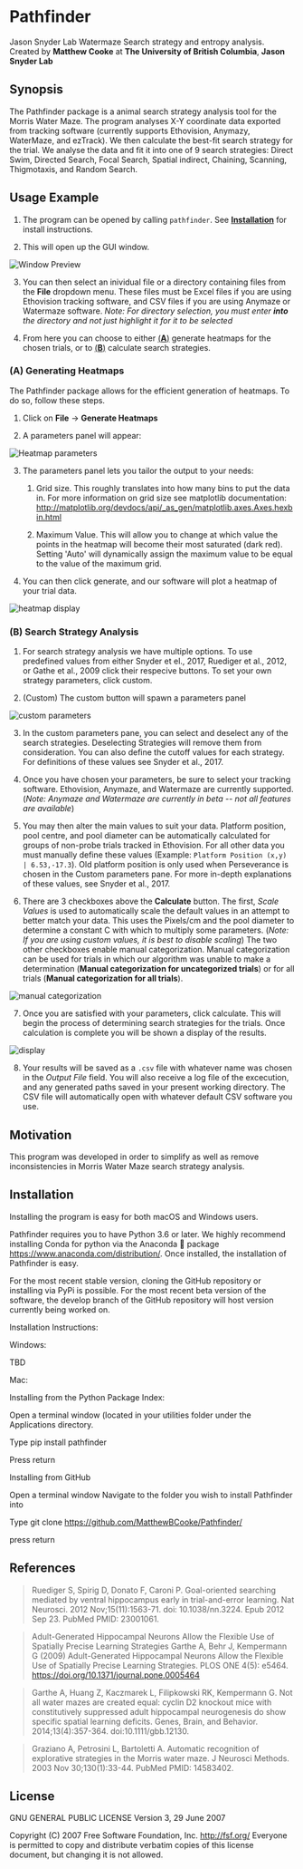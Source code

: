# Pathfinder

Jason Snyder Lab Watermaze Search strategy and entropy analysis.
Created by **Matthew Cooke** at **The University of British Columbia**, **Jason Snyder Lab**

## Synopsis

The Pathfinder package is a animal search strategy analysis tool for the Morris Water Maze. The program analyses X-Y coordinate data exported from tracking software (currently supports Ethovision, Anymazy, WaterMaze, and ezTrack). We then calculate the best-fit search strategy for the trial. We analyse the data and fit it into one of 9 search strategies: Direct Swim, Directed Search, Focal Search, Spatial indirect, Chaining, Scanning, Thigmotaxis, and Random Search.

## Usage Example

1. The program can be opened by calling `pathfinder`. See [**Installation**](https://github.com/MatthewBCooke/Pathfinder/blob/master/README.md#installation) for install instructions.

2. This will open up the GUI window.

![Window Preview](https://flic.kr/p/2ge7DRa)

3. You can then select an inividual file or a directory containing files from the **File** dropdown menu. These files must be Excel files if you are using Ethovision tracking software, and CSV files if you are using Anymaze or Watermaze software. *Note: For directory selection, you must enter **into** the directory and not just highlight it for it to be selected*

4. From here you can choose to either [(**A**)](https://github.com/MatthewBCooke/Pathfinder/blob/master/README.md#a-generating-heatmaps) generate heatmaps for the chosen trials, or to [(**B**)](https://github.com/MatthewBCooke/Pathfinder/blob/master/README.md#b-search-strategy-analysis) calculate search strategies.

### (A) Generating Heatmaps

The Pathfinder package allows for the efficient generation of heatmaps. To do so, follow these steps.

1. Click on **File** -> **Generate Heatmaps**

2. A parameters panel will appear:

![Heatmap parameters](https://live.staticflickr.com/65535/48062527642_e4e0830e3c_b.jpg)

3. The parameters panel lets you tailor the output to your needs:

    1. Grid size. This roughly translates into how many bins to put the data in. For more information on grid size see matplotlib documentation: http://matplotlib.org/devdocs/api/_as_gen/matplotlib.axes.Axes.hexbin.html

    2. Maximum Value. This will allow you to change at which value the points in the heatmap will become their most saturated (dark red). Setting 'Auto' will dynamically assign the maximum value to be equal to the value of the maximum grid.

4. You can then click generate, and our software will plot a heatmap of your trial data.

![heatmap display](https://live.staticflickr.com/65535/48062509737_a63f9288bf_b.jpg)

### (B) Search Strategy Analysis

1. For search strategy analysis we have multiple options. To use predefined values from either Snyder et el., 2017, Ruediger et al., 2012, or Gathe et al., 2009 click their respecive buttons. To set your own strategy parameters, click custom.

2. (Custom) The custom button will spawn a parameters panel

![custom parameters](https://live.staticflickr.com/65535/48062538147_b7ac36a6bd_b.jpg)

3. In the custom parameters pane, you can select and deselect any of the search strategies. Deselecting Strategies will remove them from consideration. You can also define the cutoff values for each strategy. For definitions of these values see Snyder et al., 2017.

4. Once you have chosen your parameters, be sure to select your tracking software. Ethovision, Anymaze, and Watermaze are currently supported. (*Note: Anymaze and Watermaze are currently in beta -- not all features are available*)

5. You may then alter the main values to suit your data. Platform position, pool centre, and pool diameter can be automatically calculated for groups of non-probe trials tracked in Ethovision. For all other data you must manually define these values (Example: `Platform Position (x,y) | 6.53,-17.3`). Old platform position is only used when Perseverance is chosen in the Custom parameters pane. For more in-depth explanations of these values, see Snyder et al., 2017.

6. There are 3 checkboxes above the **Calculate** button. The first, *Scale Values* is used to automatically scale the default values in an attempt to better match your data. This uses the Pixels/cm and the pool diameter to determine a constant C with which to multiply some parameters. (*Note: If you are using custom values, it is best to disable scaling*) The two other checkboxes enable manual categorization. Manual categorization can be used for trials in which our algorithm was unable to make a determination (**Manual categorization for uncategorized trials**) or for all trials (**Manual categorization for all trials**). 

![manual categorization](https://live.staticflickr.com/65535/48062408796_8190298e51_b.jpg)

7. Once you are satisfied with your parameters, click calculate. This will begin the process of determining search strategies for the trials. Once calculation is complete you will be shown a display of the results.

![display](https://live.staticflickr.com/65535/48062411576_4dc5da9198_b.jpg)

8. Your results will be saved as a `.csv` file with whatever name was chosen in the *Output File* field. You will also receive a log file of the excecution, and any generated paths saved in your present working directory. The CSV file will automatically open with whatever default CSV software you use.


## Motivation

This program was developed in order to simplify as well as remove inconsistencies in Morris Water Maze search strategy analysis. 

## Installation

Installing the program is easy for both macOS and Windows users.

Pathfinder requires you to have Python 3.6 or later. We highly recommend installing Conda for python via the Anaconda 🐍 package https://www.anaconda.com/distribution/. Once installed, the installation of Pathfinder is easy.

For the most recent stable version, cloning the GitHub repository or installing via PyPi is possible. For the most recent beta version of the software, the develop branch of the GitHub repository will host version currently being worked on.

Installation Instructions:

Windows:

TBD

Mac:

Installing from the Python Package Index:

Open a terminal window (located in your utilities folder under the Applications directory.

Type pip install pathfinder

Press return

Installing from GitHub

Open a terminal window Navigate to the folder you wish to install Pathfinder into

Type git clone https://github.com/MatthewBCooke/Pathfinder/

press return

## References

>Ruediger S, Spirig D, Donato F, Caroni P. Goal-oriented searching mediated by ventral hippocampus early in trial-and-error learning. Nat Neurosci. 2012 Nov;15(11):1563-71. doi: 10.1038/nn.3224. Epub 2012 Sep 23. PubMed PMID: 23001061.

>Adult-Generated Hippocampal Neurons Allow the Flexible Use of Spatially Precise Learning Strategies 
Garthe A, Behr J, Kempermann G (2009) Adult-Generated Hippocampal Neurons Allow the Flexible Use of Spatially Precise Learning Strategies. PLOS ONE 4(5): e5464. https://doi.org/10.1371/journal.pone.0005464

>Garthe A, Huang Z, Kaczmarek L, Filipkowski RK, Kempermann G. Not all water mazes are created equal: cyclin D2 knockout mice with constitutively suppressed adult hippocampal neurogenesis do show specific spatial learning deficits. Genes, Brain, and Behavior. 2014;13(4):357-364. doi:10.1111/gbb.12130.

>Graziano A, Petrosini L, Bartoletti A. Automatic recognition of explorative strategies in the Morris water maze. J Neurosci Methods. 2003 Nov 30;130(1):33-44. PubMed PMID: 14583402.

## License

GNU GENERAL PUBLIC LICENSE
                       Version 3, 29 June 2007

 Copyright (C) 2007 Free Software Foundation, Inc. <http://fsf.org/>
 Everyone is permitted to copy and distribute verbatim copies
 of this license document, but changing it is not allowed.
